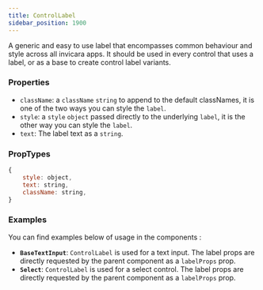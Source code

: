 ```yaml
---
title: ControlLabel
sidebar_position: 1900
---
```

A generic and easy to use label that encompasses common behaviour and style across all invicara apps. It should be used in every control that uses a label, or as a base to create control label variants.

### Properties

- `className`: a `className` `string` to append to the default classNames, it is one of the two ways you can style the `label`.
- `style`: a `style` `object` passed directly to the underlying `label`, it is the other way you can style the `label`.
- `text`: The label text as a `string`.


### PropTypes
```jsx
{
    style: object,
    text: string,
    className: string,
}
```

### Examples
You can find examples below of usage in the components :
- **`BaseTextInput`**: `ControlLabel` is used for a text input. The label props are directly requested by the parent component as a `labelProps` prop.
- **`Select`**: `ControlLabel` is used for a select control. The label props are directly requested by the parent component as a `labelProps` prop.
